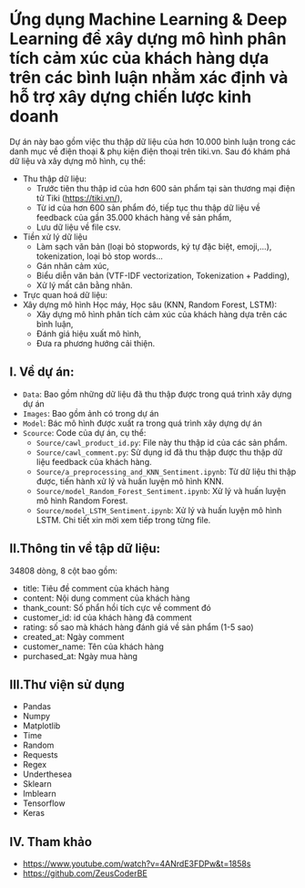 # Ứng dụng Machine Learning & Deep Learning để xây dựng mô hình phân tích cảm xúc của khách hàng dựa trên các bình luận nhằm xác định và hỗ trợ xây dựng chiến lược kinh doanh
Dự án này bao gồm việc thu thập dữ liệu của hơn 10.000 bình luận trong các danh mục về điện thoại & phụ kiện điện thoại trên tiki.vn. Sau đó khám phá dữ liệu và xây dựng mô hình, cụ thể:
- Thu thập dữ liệu:
  + Trước tiên thu thập id của hơn 600 sản phẩm tại sàn thương mại điện tử Tiki (https://tiki.vn/),
  + Từ id của hơn 600 sản phẩm đó, tiếp tục thu thập dữ liệu về feedback của gần 35.000 khách hàng về sản phẩm,
  + Lưu dữ liệu về file csv.
- Tiền xử lý dữ liệu
  + Làm sạch văn bản (loại bỏ stopwords, ký tự đặc biệt, emoji,…), tokenization, loại bỏ stop words...
  + Gán nhãn cảm xúc,
  + Biểu diễn văn bản (VTF-IDF vectorization, Tokenization + Padding),
  + Xử lý mất cân bằng nhãn.
- Trực quan hoá dữ liệu:
- Xây dựng mô hình Học máy, Học sâu (KNN, Random Forest, LSTM):
  + Xây dựng mô hình phân tích cảm xúc của khách hàng dựa trên các bình luận,
  + Đánh giá hiệu xuất mô hình,
  + Đưa ra phương hướng cải thiện.
## I. Về dự án:
- `Data`: Bao gồm những dữ liệu đã thu thập được trong quá trình xây dựng dự án
- `Images`: Bao gồm ảnh có trong dự án
- `Model`: Bác mô hình được xuất ra trong quá trình xây dựng dự án
- `Scource`: Code của dự án, cụ thể:
   + `Source/cawl_product_id.py`: File này thu thập id của các sản phẩm.
   + `Source/cawl_comment.py`: Sử dụng id đã thu thập được thu thập dữ liệu feedback của khách hàng.
   + `Source/a_preprocessing_and_KNN_Sentiment.ipynb`: Từ dữ liệu thi thập được, tiến hành xử lý và huấn luyện mô hình KNN.
   + `Source/model_Random_Forest_Sentiment.ipynb`: Xử lý và huấn luyện mô hình Random Forest.
   + `Source/model_LSTM_Sentiment.ipynb`: Xử lý và huấn luyện mô hình LSTM.
Chi tiết xin mời xem tiếp trong từng file. 
## II.Thông tin về tập dữ liệu:
34808 dòng,
8 cột bao gồm:
- title: Tiêu đề comment của khách hàng
- content: Nội dung comment của khách hàng
- thank_count: Số phẩn hồi tích cực về comment đó
- customer_id: id của khách hàng đã comment
- rating: số sao mà khách hàng đánh giá về sản phẩm (1-5 sao)
- created_at: Ngày comment
- customer_name: Tên của khách hàng
- purchased_at: Ngày mua hàng
## III.Thư viện sử dụng
- Pandas
- Numpy
- Matplotlib
- Time
- Random
- Requests
- Regex
- Underthesea
- Sklearn
- Imblearn
- Tensorflow
- Keras
## IV. Tham khảo
- https://www.youtube.com/watch?v=4ANrdE3FDPw&t=1858s
- https://github.com/ZeusCoderBE
